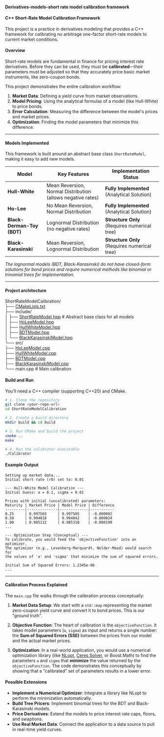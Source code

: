 #### Derivatives-models-short rate model calibration framework

#### C++ Short-Rate Model Calibration Framework 

This project is a practice in derivatives modeling that provides a C++ framework for calibrating no arbitrage one-factor short-rate models to current market conditions. 

#### Overview

Short-rate models are fundamental in finance for pricing interest rate derivatives. Before they can be used, they must be **calibrated**—their parameters must be adjusted so that they accurately price basic market instruments, like zero-coupon bonds.

This project demonstrates the entire calibration workflow:
1.  **Market Data**: Defining a yield curve from market observations.
2.  **Model Pricing**: Using the analytical formulas of a model (like Hull-White) to price bonds.
3.  **Error Calculation**: Measuring the difference between the model's prices and market prices.
4.  **Optimization**: Finding the model parameters that minimize this difference.

---

#### Models Implemented

This framework is built around an abstract base class `ShortRateModel`, making it easy to add new models.

| Model                  | Key Features                                       | Implementation Status                                       |
| ---------------------- | -------------------------------------------------- | ----------------------------------------------------------- |
| **Hull-White** | Mean Reversion, Normal Distribution (allows negative rates) | **Fully Implemented** (Analytical Solution)              |
| **Ho-Lee** | No Mean Reversion, Normal Distribution             | **Fully Implemented** (Analytical Solution)              |
| **Black-Derman-Toy (BDT)** | Lognormal Distribution (no negative rates)         | **Structure Only** (Requires numerical tree) |
| **Black-Karasinski** | Mean Reversion, Lognormal Distribution             | **Structure Only** (Requires numerical tree) |

*The lognormal models (BDT, Black-Karasinski) do not have closed-form solutions for bond prices and require numerical methods like binomial or trinomial trees for implementation.*

---
#### Project architecture

ShortRateModelCalibration/\
├── [CMakeLists.txt](https://github.com/manuelmusngi/derivatives-models-short-rate-model-calibration/blob/main/src/main.cpp)\
├── include/\
│   ├── [ShortRateModel.hpp](https://github.com/manuelmusngi/derivatives-models-short-rate-model-calibration/blob/main/include/ShortRateModel.hpp)       # Abstract base class for all models\
│   ├── [HoLeeModel.hpp](https://github.com/manuelmusngi/derivatives-models-short-rate-model-calibration/blob/main/include/HoLeeModel.hpp)\
│   ├── [HullWhiteModel.hpp](https://github.com/manuelmusngi/derivatives-models-short-rate-model-calibration/blob/main/include/HullWhiteModel.hpp)\
│   ├── [BDTModel.hpp](https://github.com/manuelmusngi/derivatives-models-short-rate-model-calibration/blob/main/include/BDTModel.hpp)\
│   └── [BlackKarasinskiModel.hpp](https://github.com/manuelmusngi/derivatives-models-short-rate-model-calibration/blob/main/include/BlackKarasinskiModel.hpp)\
└── src/\
├── [HoLeeModel.cpp](https://github.com/manuelmusngi/derivatives-models-short-rate-model-calibration/blob/main/src/HoLeeModel.cpp)\
├── [HullWhiteModel.cpp](https://github.com/manuelmusngi/derivatives-models-short-rate-model-calibration/blob/main/src/HullWhiteModel.cpp)\
├── [BDTModel.cpp](https://github.com/manuelmusngi/derivatives-models-short-rate-model-calibration/blob/main/src/BDTModel.cpp)\
├── [BlackKarasinskiModel.cpp](https://github.com/manuelmusngi/derivatives-models-short-rate-model-calibration/blob/main/src/BlackKarasinskiModel.cpp)\
└── main.cpp                 # Main calibration

#### Build and Run

You'll need a C++ compiler (supporting C++20) and CMake.

```bash
# 1. Clone the repository
git clone <your-repo-url>
cd ShortRateModelCalibration

# 2. Create a build directory
mkdir build && cd build

# 3. Run CMake and build the project
cmake ..
make

# 4. Run the calibrator executable
./Calibrator
```

#### Example Output

```
Setting up market data...
Initial short rate (r0) set to: 0.01

--- Hull-White Model Calibration ---
Initial Guess: a = 0.1, sigma = 0.01

Prices with initial (uncalibrated) parameters:
Maturity | Market Price | Model Price | Difference
---------|--------------|-------------|-----------
0.25     | 0.997503     | 0.997505    | -0.000002
0.50     | 0.994018     | 0.994042    | -0.000024
1.00     | 0.985112     | 0.985310    | -0.000199
...

--- Optimization Step (Conceptual) ---
To calibrate, you would feed the 'objectiveFunction' into an optimizer.
The optimizer (e.g., Levenberg-Marquardt, Nelder-Mead) would search for
the values of 'a' and 'sigma' that minimize the sum of squared errors.

Initial Sum of Squared Errors: 1.2345e-06
...
```

---

#### Calibration Process Explained

The `main.cpp` file walks through the calibration process conceptually:

1.  **Market Data Setup**: We start with a `std::map` representing the market zero-coupon yield curve and convert it to bond prices. This is our "ground truth".

2.  **Objective Function**: The heart of calibration is the `objectiveFunction`. It takes model parameters (`a`, `sigma`) as input and returns a single number: the **Sum of Squared Errors (SSE)** between the prices from our model and the actual market prices.

3.  **Optimization**: In a real-world application, you would use a numerical optimization library (like [NLopt](https://nlopt.readthedocs.io/en/latest/), [Ceres Solver](http://ceres-solver.org/), or Boost.Math) to find the parameters `a` and `sigma` that **minimize** the value returned by the `objectiveFunction`. The code demonstrates this conceptually by showing that a "calibrated" set of parameters results in a lower error.

#### Possible Extensions

* **Implement a Numerical Optimizer**: Integrate a library like NLopt to perform the minimization automatically.
* **Build Tree Pricers**: Implement binomial trees for the BDT and Black-Karasinski models.
* **Price Derivatives**: Extend the models to price interest rate caps, floors, and swaptions.
* **Use Real Market Data**: Connect the application to a data source to pull in real-time yield curves.

